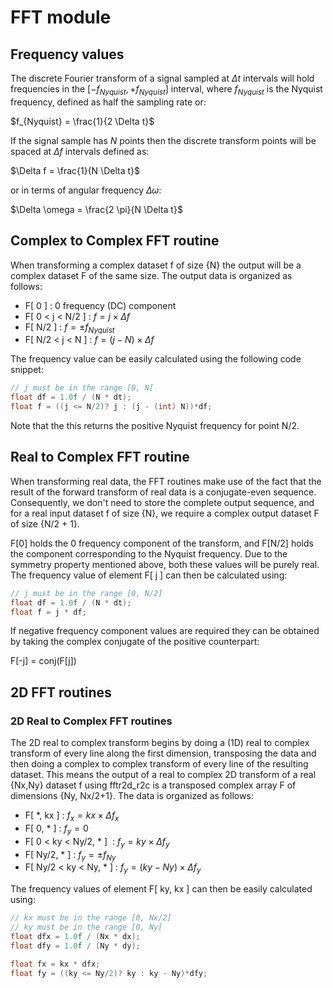 # FFT module

## Frequency values

The discrete Fourier transform of a signal sampled at $\Delta t$ intervals will hold frequencies in the $[-f_{Nyquist},+f_{Nyquist}]$ interval, where $f_{Nyquist}$ is the Nyquist frequency, defined as half the sampling rate or:

$f_{Nyquist} = \frac{1}{2 \Delta t}$

If the signal sample has $N$ points then the discrete transform points will be spaced at $\Delta f$ intervals defined as:

$\Delta f = \frac{1}{N \Delta t}$

or in terms of angular frequency $\Delta \omega$:

$\Delta \omega = \frac{2 \pi}{N \Delta t}$

## Complex to Complex FFT routine

When transforming a complex dataset f of size {N} the output will be a complex dataset F of the same size. The output data is organized as follows:

* F[ 0 ] : 0 frequency (DC) component
* F[ 0 < j < N/2 ] : $f = j \times \Delta f$
* F[ N/2 ] : $f = \pm f_{Nyquist}$
* F[ N/2 < j < N ] : $f = (j - N) \times \Delta f$

The frequency value can be easily calculated using the following code snippet:

```C
// j must be in the range [0, N[
float df = 1.0f / (N * dt);
float f = ((j <= N/2)? j : (j - (int) N))*df;
```

Note that the this returns the positive Nyquist frequency for point N/2.

## Real to Complex FFT routine

When transforming real data, the FFT routines make use of the fact that the result of the forward transform of real data is a conjugate-even sequence. Consequently, we don't need to store the complete output sequence, and for a real input dataset f of size {N}, we require a complex output dataset F of size {N/2 + 1}.

F[0] holds the 0 frequency component of the transform, and F[N/2] holds the component corresponding to the Nyquist frequency. Due to the symmetry property mentioned above, both these values will be purely real. The frequency value of element F[ j ] can then be calculated using:

```C
// j must be in the range [0, N/2]
float df = 1.0f / (N * dt);
float f = j * df;
```

If negative frequency component values are required they can be obtained by taking the complex conjugate of the positive counterpart:

F[-j] = conj(F[j])

## 2D FFT routines

### 2D Real to Complex FFT routines

The 2D real to complex transform begins by doing a (1D) real to complex transform of every line along the first dimension, transposing the data and then doing a complex to complex transform of every line of the resulting dataset. This means the output of a real to complex 2D transform of a real {Nx,Ny} dataset f using fftr2d_r2c is a transposed complex array F of dimensions {Ny, Nx/2+1}. The data is organized as follows:

* F[ \*, kx ] : $f_x = kx \times \Delta f_x$
* F[ 0, \* ]              : $f_y = 0$
* F[ 0 < ky < Ny/2, \* ]  : $f_y = ky \times \Delta f_y$
* F[ Ny/2, \* ]           : $f_y = \pm f_{Ny}$
* F[ Ny/2 < ky < Ny, \* ] : $f_y = (ky - Ny) \times \Delta f_y$

The frequency values of element F[ ky, kx ] can then be easily calculated using:

```C
// kx must be in the range [0, Nx/2]
// ky must be in the range [0, Ny[
float dfx = 1.0f / (Nx * dx);
float dfy = 1.0f / (Ny * dy);

float fx = kx * dfx;
float fy = ((ky <= Ny/2)? ky : ky - Ny)*dfy;
```
